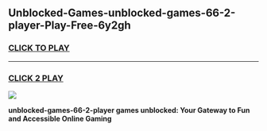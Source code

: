 
## Unblocked-Games-unblocked-games-66-2-player-Play-Free-6y2gh
<h3>
<a href="https://premium76.site?title=unblocked-games-66-2-player&ref=18A">CLICK TO PLAY</a></h3>
<hr>

<h3>
<a href="https://premium76.site?title=unblocked-games-66-2-player&ref=18A">CLICK 2 PLAY</a>
  
</h3>

<a href="https://premium76.site?title=unblocked-games-66-2-player&ref=18A"><img src="https://clearcache.store/games.png"></a>


**unblocked-games-66-2-player games unblocked: Your Gateway to Fun and Accessible Online Gaming**
